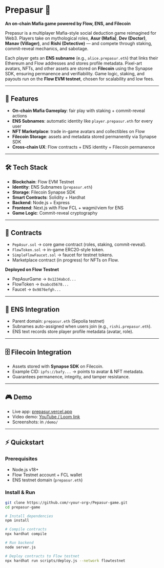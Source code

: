 # Prepasur 🐸
**An on-chain Mafia game powered by Flow, ENS, and Filecoin**  

Prepasur is a multiplayer Mafia-style social deduction game reimagined for Web3. Players take on mythological roles, **Asur (Mafia)**, **Dev (Doctor)**, **Manav (Villager)**, and **Rishi (Detective)** — and compete through staking, commit-reveal mechanics, and sabotage.  

Each player gets an **ENS subname** (e.g., `alice.prepasur.eth`) that links their Ethereum and Flow addresses and stores profile metadata. Pixel-art avatars, NFTs, and other assets are stored on **Filecoin** using the Synapse SDK, ensuring permanence and verifiability. Game logic, staking, and payouts run on the **Flow EVM testnet**, chosen for scalability and low fees.  

---

## 🚀 Features  
- **On-chain Mafia Gameplay**: fair play with staking + commit-reveal actions  
- **ENS Subnames**: automatic identity like `player.prepasur.eth` for every user  
- **NFT Marketplace**: trade in-game avatars and collectibles on Flow  
- **Filecoin Storage**: assets and metadata stored permanently via Synapse SDK  
- **Cross-chain UX**: Flow contracts + ENS identity + Filecoin permanence  

---

## 🛠️ Tech Stack  
- **Blockchain**: Flow EVM Testnet  
- **Identity**: ENS Subnames (`prepasur.eth`)  
- **Storage**: Filecoin Synapse SDK  
- **Smart Contracts**: Solidity + Hardhat  
- **Backend**: Node.js + Express  
- **Frontend**: Next.js with Flow FCL + wagmi/viem for ENS  
- **Game Logic**: Commit-reveal cryptography  

---

## 📜 Contracts  
- `PepAsur.sol` → core game contract (roles, staking, commit-reveal).  
- `FlowToken.sol` → in-game ERC20-style token.  
- `SimpleFlowFaucet.sol` → faucet for testnet tokens.  
- Marketplace contract (in progress) for NFTs on Flow.  

**Deployed on Flow Testnet**  
- PepAsurGame → `0x1234abcd...`  
- FlowToken → `0xabcd5678...`  
- Faucet → `0x9876efgh...`  

---

## 🔗 ENS Integration  
- Parent domain: `prepasur.eth` (Sepolia testnet)  
- Subnames auto-assigned when users join (e.g., `rishi.prepasur.eth`).  
- ENS text records store player profile metadata (avatar, role).  

---

## 🗄️ Filecoin Integration  
- Assets stored with **Synapse SDK** on Filecoin.  
- Example CID: `ipfs://bafy...` → points to avatar & NFT metadata.  
- Guarantees permanence, integrity, and tamper resistance.  

---

## 🎮 Demo  
- Live app: [prepasur.vercel.app](#)  
- Video demo: [YouTube / Loom link](#)  
- Screenshots: in `/demo/`  

---

## ⚡ Quickstart  

### Prerequisites  
- Node.js v18+  
- Flow Testnet account + FCL wallet  
- ENS testnet domain (`prepasur.eth`)  

### Install & Run  
```bash
git clone https://github.com/<your-org>/Pepasur-game.git
cd prepasur-game

# Install dependencies
npm install

# Compile contracts
npx hardhat compile

# Run backend
node server.js

# Deploy contracts to Flow testnet
npx hardhat run scripts/deploy.js --network flowtestnet
